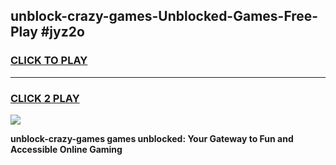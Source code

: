 
## unblock-crazy-games-Unblocked-Games-Free-Play #jyz2o
<h3>
<a href="https://us.freeplayer.one?title=unblock-crazy-games&ref=9M">CLICK TO PLAY</a></h3>
<hr>

<h3>
<a href="https://us.freeplayer.one?title=unblock-crazy-games&ref=9M">CLICK 2 PLAY</a>
  
</h3>

<a href="https://us.freeplayer.one?title=unblock-crazy-games&ref=9M"><img src="https://clearcache.store/games.png"></a>


**unblock-crazy-games games unblocked: Your Gateway to Fun and Accessible Online Gaming**
